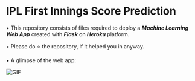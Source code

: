 # IPL First Innings Score Prediction 

• This repository consists of files required to deploy a ___Machine Learning Web App___ created with ___Flask___ on ___Heroku___ platform.

• Please do ⭐ the repository, if it helped you in anyway.

• A glimpse of the web app:

 ![GIF](readme_resources/ezgif.com-gif-maker.gif)
 
